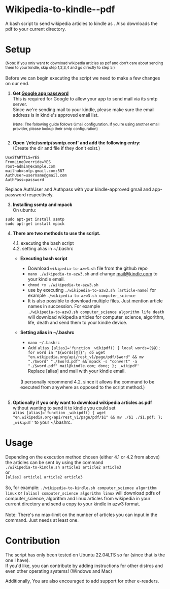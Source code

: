 # Wikipedia-to-kindle--pdf

A bash script to send wikipedia articles to kindle as . Also downloads the pdf to your current directory.

# Setup

<sup>(Note: If you only want to download wikipedia articles as pdf and don't care about sending them to your kindle, skip step 1,2,3,4 and go directly to step 5.)</sup><br><br>
Before we can begin executing the script we need to make a few changes on our end.<br>

1. <b>Get [Google app password](https://support.google.com/accounts/answer/185833?hl=en)</b><br>
   This is required for Google to allow your app to send mail via its smtp server.<br>
   Since we're sending mail to your kindle, please make sure the email address is in kindle's approved email list.

   <sup>(Note: The following guide follows Gmail configuration. If you're using another email provider, please lookup their smtp configuration)<br><br></sup>

2. <b>Open '/etc/ssmtp/ssmtp.conf' and add the following entry:</b>
   <br>
   (Create the dir and file if they don't exist.)

```
UseSTARTTLS=YES
FromLineOverride=YES
root=admin@example.com
mailhub=smtp.gmail.com:587
AuthUser=username@gmail.com
AuthPass=password
```

Replace AuthUser and Authpass with your kindle-approved gmail and app-password respectively.

3. <b>Installing ssmtp and mpack</b>
   <br>On ubuntu:

```
sudo apt-get install ssmtp
sudo apt-get install mpack
```

4.  <b>There are two methods to use the script.</b>
    <br>

    4.1. executing the bash script
    <br>
    4.2. setting alias in ~/.bashrc

    - <b>Executing bash script</b>
      <br>

      - Download `wikipedia-to-azw3.sh` file from the github repo
      - `nano ./wikipedia-to-azw3.sh` and change mail@kindle.com to your kindle email.
      - `chmod +x ./wikipedia-to-azw3.sh`
      - use by executing `./wikipedia-to-azw3.sh [article-name]` for example `./wikipedia-to-azw3.sh computer_science`
      - It is also possible to download multiple files. Just mention article names in succession. For example<br>
        `./wikipedia-to-azw3.sh computer_science algorithm life death` will download wikipedia articles for computer_science, algorithm, life, death and send them to your kindle device.

    - <b>Setting alias in ~/.bashrc</b>

      - `nano ~/.bashrc`
      - Add `alias [alias]='function _wikipdf() { local words=($@); for word in "${words[@]}"; do wget "en.wikipedia.org/api/rest_v1/page/pdf/$word" && mv "./$word" "./$word.pdf" && mpack -s "convert" -a "./$word.pdf" mail@kindle.com; done; }; _wikipdf'` <br>Replace [alias] and mail with your kindle email.

      <br>
         (I personally recommend 4.2. since it allows the command to be executed from anywhere as opposed to the script method.)<br><br>

5.  <b>Optionally if you only want to download wikipedia articles as pdf</b> without wanting to send it to kindle you could set<br> `alias [alias]='function _wikipdf() { wget "en.wikipedia.org/api/rest_v1/page/pdf/$1" && mv ./$1 ./$1.pdf; }; _wikipdf'` to your ~/.bashrc.<br>

# Usage

Depending on the execution method chosen (either 4.1 or 4.2 from above) the articles can be sent by using the command<br>
`./wikipedia-to-kindle.sh article1 article2 article3` <br>
or<br>
`[alias] article1 article2 article3`<br><br>
So, for example: `./wikipedia-to-kindle.sh computer_science algorithm linux` or `[alias] computer_science algorithm linux` will download pdfs of computer_science, algorithm and linux articles from wikipedia in your current directory and send a copy to your kindle in azw3 format.
<br><br>
Note: There's no max-limit on the number of articles you can input in the command. Just needs at least one.

# Contribution

The script has only been tested on Ubuntu 22.04LTS so far (since that is the one I have). <br>
If you'd like, you can contribute by adding instructions for other distros and even other operating systems! (Windows and Mac)

Additionally, You are also encouraged to add support for other e-readers.

